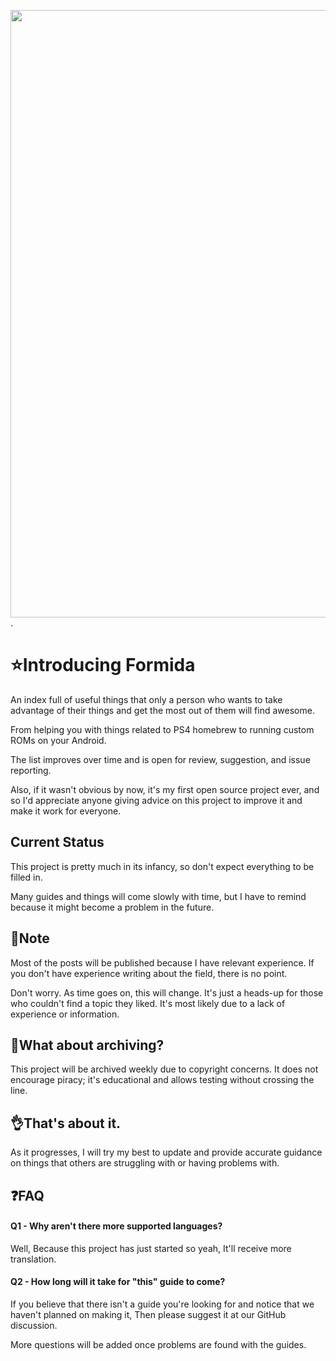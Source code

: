 <img title="" src="https://pjrjxbdononaezaz.public.blob.vercel-storage.com/Group%20508-41at10zakeHK5PXjA6I4Brh2ViKUTO.png" alt="" data-align="center" width="972">.

# ⭐Introducing Formida

An index full of useful things that only a person who wants to take advantage of their things and get the most out of them will find awesome.

From helping you with things related to PS4 homebrew to running custom ROMs on your Android.

The list improves over time and is open for review, suggestion, and issue reporting.

Also, if it wasn't obvious by now, it's my first open source project ever, and so I'd appreciate anyone giving advice on this project to improve it and make it work for everyone.

## Current Status

This project is pretty much in its infancy, so don't expect everything to be filled in.

Many guides and things will come slowly with time, but I have to remind because it might become a problem in the future.

## 📒Note

Most of the posts will be published because I have relevant experience. If you don't have experience writing about the field, there is no point.

Don't worry. As time goes on, this will change. It's just a heads-up for those who couldn't find a topic they liked. It's most likely due to a lack of experience or information.

## 🤔What about archiving?

This project will be archived weekly due to copyright concerns. It does not encourage piracy; it's educational and allows testing without crossing the line.

## 👌That's about it.

As it progresses, I will try my best to update and provide accurate guidance on things that others are struggling with or having problems with.

## ❓FAQ

#### Q1 - Why aren't there more supported languages?


Well, Because this project has just started so yeah, It'll receive more translation.

#### Q2 - How long will it take for "this" guide to come?

If you believe that there isn't a guide you're looking for and notice that we haven't planned on making it, Then please suggest it at our GitHub discussion.

More questions will be added once problems are found with the guides.
